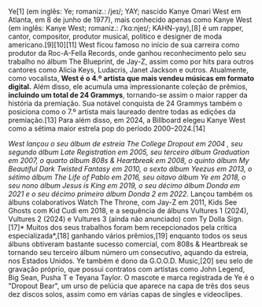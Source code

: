 Ye[1] (em inglês: Ye; romaniz.: /jeɪ/; YAY; nascido Kanye Omari West em Atlanta, em 8 de junho de 1977), mais conhecido apenas como Kanye West (em inglês: Kanye West; romaniz.: /ˈkɑːnjeɪ/; KAHN-yay),[8] é um rapper, cantor, compositor, produtor musical, político e designer de moda americano.[9][10][11] West ficou famoso no início de sua carreira como produtor da Roc-A-Fella Records, onde ganhou reconhecimento pelo seu trabalho no álbum The Blueprint, de Jay-Z, assim como por hits para outros cantores como Alicia Keys, Ludacris, Janet Jackson e outros. Atualmente, como vocalista, **West é o 4.º artista que mais vendeu músicas em formato digital.** Além disso, ele acumula uma impressionante coleção de prêmios, **incluindo um total de 24 Grammys**, tornando-se assim o maior rapper da história da premiação. Sua notável conquista de 24 Grammys também o posiciona como o 7.º artista mais laureado dentre todas as edições da premiação.[13] Para além disso, em 2024, a Billboard elegeu Kanye West como a sétima maior estrela pop do período 2000–2024.[14]

*West lançou o seu álbum de estreia The College Dropout em 2004 , seu segundo álbum Late Registration em 2005, seu terceiro álbum Graduation em 2007, o quarto álbum 808s & Heartbreak em 2008, o quinto álbum My Beautiful Dark Twisted Fantasy em 2010, o sexto álbum Yeezus em 2013, o sétimo álbum The Life of Pablo em 2016, seu oitavo álbum Ye em 2018, o seu nono álbum Jesus is King em 2019, o seu décimo álbum Donda em 2021 e o seu décimo primeiro álbum Donda 2 em 2022*. Lançou também os álbuns colaborativos Watch The Throne, com Jay-Z em 2011, Kids See Ghosts com Kid Cudi em 2018, e a sequência de álbuns Vultures 1 (2024), Vultures 2 (2024) e Vultures 3 (ainda não anunciado) com Ty Dolla Sign.[17]* Muitos dos seus trabalhos foram bem recepcionados pela crítica especializada*,[18] ganhando vários prêmios,[19] enquanto todos os seus álbuns obtiveram bastante sucesso comercial, com 808s & Heartbreak se tornando seu terceiro álbum número um consecutivo, aquando da estreia, nos Estados Unidos. Ye também é dono da G.O.O.D. Music,[20] seu selo de gravação próprio, que possui contratos com artistas como John Legend, Big Sean, Pusha T e Teyana Taylor. O mascote e marca registrada de Ye é o "Dropout Bear", um urso de pelúcia que aparece na capa de três dos seus dez discos solos, assim como em várias capas de singles e videoclipes.